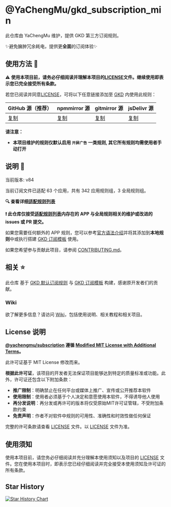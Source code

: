 # @YaChengMu/gkd_subscription_min

此仓库由 YaChengMu 维护，提供 GKD 第三方订阅规则。

✨避免臃肿冗余耗电，提供更**全面**的订阅体验✨

## 使用方法 🚀

⚠️ **使用本项目前，请务必仔细阅读并理解本项目的[LICENSE](./LICENSE)文件。继续使用即表示您已完全接受所有条款。**

若您已阅读并同意[LICENSE](./LICENSE)，可将以下任意链接添加至 [GKD](https://github.com/gkd-kit/gkd) 内使用此规则：

| GitHub 源（推荐）                                                                          | npmmirror 源                                                                                   | gitmirror 源                                                                       | jsDelivr 源                                                                          |
| ------------------------------------------------------------------------------------------ | ---------------------------------------------------------------------------------------------- | ---------------------------------------------------------------------------------- | ------------------------------------------------------------------------------------ |
| [复制](https://raw.githubusercontent.com/YaChengMu/gkd_subscription_min/main/dist/gkd.json5) | [复制]() | [复制]() | [复制]() |

**请注意：**

- **本项目维护的规则仅默认启用 `开屏广告` 一类规则, 其它所有规则均需使用者手动打开**

## 说明 📝

当前版本: v84

当前订阅文件已适配 63 个应用，共有 342 应用规则组，3 全局规则组。

**🔍 查看详细[适配规则列表](./dist/README.md)**

**❗️ 此仓库仅接受[适配规则列表](./dist/README.md)内存在的 APP 与全局规则相关的维护或改进的 issues 或 PR 提交。**

如果您需要任何额外的 APP 规则，您可以参考[官方语法介绍](https://gkd.li/guide/selector)并将其添加到**本地规则**中或执行搭建 [GKD 订阅模板](https://github.com/gkd-kit/subscription-template) 使用。

如果您希望参与贡献此项目，请参阅 [CONTRIBUTING.md](./CONTRIBUTING.md)。

## 相关 ⭐️

此仓库 基于 [GKD 默认订阅规则](https://github.com/gkd-kit/subscription) 与 [GKD 订阅模板](https://github.com/gkd-kit/subscription-template) 构建，感谢原开发者们的贡献。

### Wiki

欲了解更多信息？请访问 [Wiki](https://github.com/YaChengMu/gkd_subscription_min/wiki)，包括使用说明、相关教程和相关项目。

## License 说明

**[@yachengmu/subscription](https://github.com/YaChengMu/gkd_subscription_min) 遵循 [Modified MIT License with Additional Terms](./LICENSE)。**

此许可证基于 MIT License 修改而来。

**根据此许可证**，该项目的开发者无法保证项目能够达到特定的质量标准或功能。此外，许可证还包含以下附加条款：

- **推广限制**：明确禁止在任何平台或媒体上推广、宣传或公开推荐本软件
- **使用限制**：使用者必须基于个人决定和意愿使用本软件，不得诱导他人使用
- **再分发说明**：再分发或再许可的版本将仅受原始MIT许可证管辖，不受附加条款约束
- **免责声明**：作者不对软件中规则的可用性、准确性和时效性做任何保证

完整的许可条款请查看 [LICENSE](./LICENSE) 文件。以 [LICENSE](./LICENSE) 文件为准。

## 使用须知

使用本项目前，请您务必仔细阅读并充分理解本使用须知以及项目的 [LICENSE](./LICENSE) 文件。您在使用本项目时，即表示您已经仔细阅读并完全接受本使用须知及许可证的所有条款。

## Star History

<a href="https://star-history.com/#yachengmu/gkd_subscription_min&Timeline">
  <picture>
    <source media="(prefers-color-scheme: dark)" srcset="https://api.star-history.com/svg?repos=yachengmu/gkd_subscription_min&type=Timeline&theme=dark" />
    <source media="(prefers-color-scheme: light)" srcset="https://api.star-history.com/svg?repos=yachengmu/gkd_subscription_min&type=Timeline" />
    <img alt="Star History Chart" src="https://api.star-history.com/svg?repos=yachengmu/gkd_subscription_min&type=Timeline" />
  </picture>
</a>
